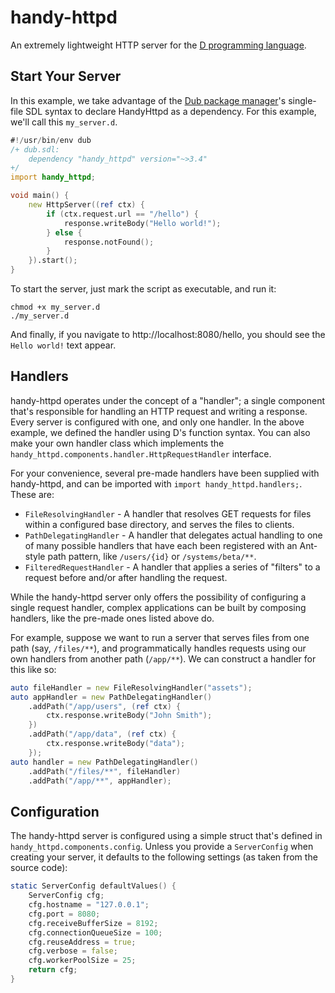 # handy-httpd

An extremely lightweight HTTP server for the [D programming language](https://dlang.org/).

## Start Your Server
In this example, we take advantage of the [Dub package manager](https://code.dlang.org/)'s single-file SDL syntax to declare HandyHttpd as a dependency. For this example, we'll call this `my_server.d`.
```d
#!/usr/bin/env dub
/+ dub.sdl:
	dependency "handy_httpd" version="~>3.4"
+/
import handy_httpd;

void main() {
	new HttpServer((ref ctx) {
		if (ctx.request.url == "/hello") {
			response.writeBody("Hello world!");
		} else {
			response.notFound();
		}
	}).start();
}
```
To start the server, just mark the script as executable, and run it:

```shell
chmod +x my_server.d
./my_server.d
```

And finally, if you navigate to http://localhost:8080/hello, you should see the `Hello world!` text appear.

## Handlers
handy-httpd operates under the concept of a "handler"; a single component that's responsible for handling an HTTP request and writing a response. Every server is configured with one, and only one handler. In the above example, we defined the handler using D's function syntax. You can also make your own handler class which implements the `handy_httpd.components.handler.HttpRequestHandler` interface.

For your convenience, several pre-made handlers have been supplied with handy-httpd, and can be imported with `import handy_httpd.handlers;`. These are:

- `FileResolvingHandler` - A handler that resolves GET requests for files within a configured base directory, and serves the files to clients.
- `PathDelegatingHandler` - A handler that delegates actual handling to one of many possible handlers that have each been registered with an Ant-style path pattern, like `/users/{id}` or `/systems/beta/**`.
- `FilteredRequestHandler` - A handler that applies a series of "filters" to a request before and/or after handling the request.

While the handy-httpd server only offers the possibility of configuring a single request handler, complex applications can be built by composing handlers, like the pre-made ones listed above do.

For example, suppose we want to run a server that serves files from one path (say, `/files/**`), and programmatically handles requests using our own handlers from another path (`/app/**`). We can construct a handler for this like so:
```d
auto fileHandler = new FileResolvingHandler("assets");
auto appHandler = new PathDelegatingHandler()
	.addPath("/app/users", (ref ctx) {
		ctx.response.writeBody("John Smith");
	})
	.addPath("/app/data", (ref ctx) {
		ctx.response.writeBody("data");
	});
auto handler = new PathDelegatingHandler()
	.addPath("/files/**", fileHandler)
	.addPath("/app/**", appHandler);
```

## Configuration
The handy-httpd server is configured using a simple struct that's defined in `handy_httpd.components.config`. Unless you provide a `ServerConfig` when creating your server, it defaults to the following settings (as taken from the source code):

```d
static ServerConfig defaultValues() {
	ServerConfig cfg;
	cfg.hostname = "127.0.0.1";
	cfg.port = 8080;
	cfg.receiveBufferSize = 8192;
	cfg.connectionQueueSize = 100;
	cfg.reuseAddress = true;
	cfg.verbose = false;
	cfg.workerPoolSize = 25;
	return cfg;
}
```
